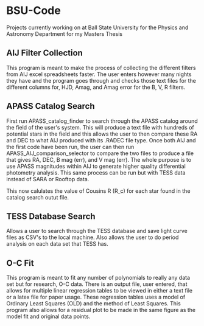 # BSU-Code
Projects currently working on at Ball State University for the Physics and Astronomy Department for my Masters Thesis

## AIJ Filter Collection
This program is meant to make the process of collecting the different filters from AIJ excel spreadsheets faster.
The user enters however many nights they have and the program goes through and checks those text files for the
different columns for, HJD, Amag, and Amag error for the B, V, R filters.

## APASS Catalog Search
First run APASS_catalog_finder to search through the APASS catalog around the field of the user's system. This will produce a text file with hundreds of potential stars in the field and this allows the user to then compare these RA and DEC to what AIJ produced with its .RADEC file type. Once both AIJ and the first code have been run, the user can then run APASS_AIJ_comparison_selector to compare the two files to produce a file that gives RA, DEC, B mag (err), and V mag (err). The whole purpose is to use APASS magnitudes within AIJ to generate higher quality differential photometry analysis. This same process can be run but with TESS data instead of SARA or Rooftop data.

This now calulates the value of Cousins R (R_c) for each star found in the catalog search outut file.

## TESS Database Search
Allows a user to search through the TESS database and save light curve files as CSV's to the local machine. Also allows the user to do period analysis on each data set that TESS has.

## O-C Fit
This program is meant to fit any number of polynomials to really any data set but for research, O-C data. There is an output file, user entered, that allows for multiple linear regression tables to be viewed in either a text file or a latex file for paper usage. These regression tables uses a model of Ordinary Least Squares (OLD) and the method of Least Squares. This program also allows for a residual plot to be made in the same figure as the model fit and original data points.
